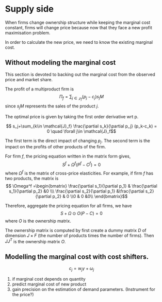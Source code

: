 # Supply side 

When firms change ownership structure while keeping the marginal cost constant, firms will change price because now that they face a new profit maximisation problem.

In order to calculate the new price, we need to know the existing marginal cost. 

## Without modeling the marginal cost 
This section is devoted to backing out the marginal cost from the observed price and market share.

The profit of a multiproduct firm is 
$$ \Pi_f = \sum_{j\in \mathcal{J}_f} (p_j -c_j )s_jM$$
since $s_jM$ represents the sales of the product $j$.

The optimal price is given by taking the first order derivative wrt p.

$$ s_j+\sum_{k\in \mathcal{J}_f} \frac{\partial s_k}{\partial p_j} (p_k-c_k) = 0 \quad \forall j\in \mathcal{J}_f$$

The first term is the direct impact of changing $p_j$. The second term is the impact on the profits of other products of the firm.

For firm $f$, the pricing equation written in the matrix form gives,
$$ S^f + \Omega^f(P^f-C^f) = 0$$
where $\Omega^f$ is the matrix of cross-price elasticities. For example, if firm $f$ has two products, the matrix is
$$ \Omega^f =\begin{bmatrix} 
\frac{\partial s_1}{\partial p_1} & \frac{\partial s_1}{\partial p_2} &0 \\\
\frac{\partial s_2}{\partial p_1} &\frac{\partial s_2}{\partial p_2} & 0 \\0
& 0 &0\\
\end{bmatrix}$$

Therefore, aggregate the pricing equation for all firms, we have
$$ S + \Omega \odot O (P-C) = 0 $$
where $O$ is the ownership matrix.

The ownership matrix is computed by first create a dummy matrix $D$ of dimension $J\times F$ (the number of products times the number of firms). Then $JJ^T$ is the ownership matrix $O$.

## Modelling the marginal cost with cost shifters.

$$ c_j = w_j \gamma + \omega_j$$

1. if marginal cost depends on quantity
2. predict marginal cost of new product
3. gain precision on the estimation of demand parameters. (Instrument for the price?)